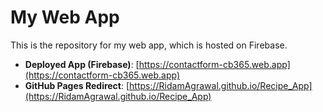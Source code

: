 # My Web App

This is the repository for my web app, which is hosted on Firebase.

- **Deployed App (Firebase)**: [https://contactform-cb365.web.app](https://contactform-cb365.web.app)
- **GitHub Pages Redirect**: [https://RidamAgrawal.github.io/Recipe_App](https://RidamAgrawal.github.io/Recipe_App)
